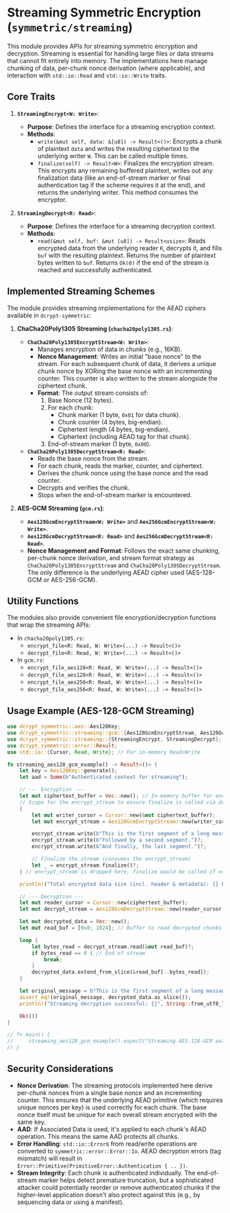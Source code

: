 # Streaming Symmetric Encryption (`symmetric/streaming`)

This module provides APIs for streaming symmetric encryption and decryption. Streaming is essential for handling large files or data streams that cannot fit entirely into memory. The implementations here manage chunking of data, per-chunk nonce derivation (where applicable), and interaction with `std::io::Read` and `std::io::Write` traits.

## Core Traits

1.  **`StreamingEncrypt<W: Write>`**:
    *   **Purpose**: Defines the interface for a streaming encryption context.
    *   **Methods**:
        *   `write(&mut self, data: &[u8]) -> Result<()>`: Encrypts a chunk of plaintext `data` and writes the resulting ciphertext to the underlying writer `W`. This can be called multiple times.
        *   `finalize(self) -> Result<W>`: Finalizes the encryption stream. This encrypts any remaining buffered plaintext, writes out any finalization data (like an end-of-stream marker or final authentication tag if the scheme requires it at the end), and returns the underlying writer. This method consumes the encryptor.

2.  **`StreamingDecrypt<R: Read>`**:
    *   **Purpose**: Defines the interface for a streaming decryption context.
    *   **Methods**:
        *   `read(&mut self, buf: &mut [u8]) -> Result<usize>`: Reads encrypted data from the underlying reader `R`, decrypts it, and fills `buf` with the resulting plaintext. Returns the number of plaintext bytes written to `buf`. Returns `Ok(0)` if the end of the stream is reached and successfully authenticated.

## Implemented Streaming Schemes

The module provides streaming implementations for the AEAD ciphers available in `dcrypt-symmetric`:

1.  **ChaCha20Poly1305 Streaming (`chacha20poly1305.rs`)**:
    *   **`ChaCha20Poly1305EncryptStream<W: Write>`**:
        *   Manages encryption of data in chunks (e.g., 16KB).
        *   **Nonce Management**: Writes an initial "base nonce" to the stream. For each subsequent chunk of data, it derives a unique chunk nonce by XORing the base nonce with an incrementing counter. This counter is also written to the stream alongside the ciphertext chunk.
        *   **Format**: The output stream consists of:
            1.  Base Nonce (12 bytes).
            2.  For each chunk:
                *   Chunk marker (1 byte, `0x01` for data chunk).
                *   Chunk counter (4 bytes, big-endian).
                *   Ciphertext length (4 bytes, big-endian).
                *   Ciphertext (including AEAD tag for that chunk).
            3.  End-of-stream marker (1 byte, `0x00`).
    *   **`ChaCha20Poly1305DecryptStream<R: Read>`**:
        *   Reads the base nonce from the stream.
        *   For each chunk, reads the marker, counter, and ciphertext.
        *   Derives the chunk nonce using the base nonce and the read counter.
        *   Decrypts and verifies the chunk.
        *   Stops when the end-of-stream marker is encountered.

2.  **AES-GCM Streaming (`gcm.rs`)**:
    *   **`Aes128GcmEncryptStream<W: Write>`** and **`Aes256GcmEncryptStream<W: Write>`**.
    *   **`Aes128GcmDecryptStream<R: Read>`** and **`Aes256GcmDecryptStream<R: Read>`**.
    *   **Nonce Management and Format**: Follows the exact same chunking, per-chunk nonce derivation, and stream format strategy as `ChaCha20Poly1305EncryptStream` and `ChaCha20Poly1305DecryptStream`. The only difference is the underlying AEAD cipher used (AES-128-GCM or AES-256-GCM).

## Utility Functions

The modules also provide convenient file encryption/decryption functions that wrap the streaming APIs:
- In `chacha20poly1305.rs`:
    * `encrypt_file<R: Read, W: Write>(...) -> Result<()>`
    * `decrypt_file<R: Read, W: Write>(...) -> Result<()>`
- In `gcm.rs`:
    * `encrypt_file_aes128<R: Read, W: Write>(...) -> Result<()>`
    * `decrypt_file_aes128<R: Read, W: Write>(...) -> Result<()>`
    * `encrypt_file_aes256<R: Read, W: Write>(...) -> Result<()>`
    * `decrypt_file_aes256<R: Read, W: Write>(...) -> Result<()>`

## Usage Example (AES-128-GCM Streaming)

```rust
use dcrypt_symmetric::aes::Aes128Key;
use dcrypt_symmetric::streaming::gcm::{Aes128GcmEncryptStream, Aes128GcmDecryptStream};
use dcrypt_symmetric::streaming::{StreamingEncrypt, StreamingDecrypt};
use dcrypt_symmetric::error::Result;
use std::io::{Cursor, Read, Write}; // For in-memory Read/Write

fn streaming_aes128_gcm_example() -> Result<()> {
    let key = Aes128Key::generate();
    let aad = Some(b"Authenticated context for streaming");

    // --- Encryption ---
    let mut ciphertext_buffer = Vec::new(); // In-memory buffer for encrypted data
    // Scope for the encrypt_stream to ensure finalize is called via drop or explicitly
    {
        let mut writer_cursor = Cursor::new(&mut ciphertext_buffer);
        let mut encrypt_stream = Aes128GcmEncryptStream::new(writer_cursor, &key, aad)?;

        encrypt_stream.write(b"This is the first segment of a long message.")?;
        encrypt_stream.write(b"Followed by a second segment.")?;
        encrypt_stream.write(b"And finally, the last segment.")?;

        // Finalize the stream (consumes the encrypt_stream)
        let _ = encrypt_stream.finalize()?;
    } // encrypt_stream is dropped here, finalize would be called if not done explicitly.

    println!("Total encrypted data size (incl. header & metadata): {} bytes", ciphertext_buffer.len());

    // --- Decryption ---
    let mut reader_cursor = Cursor::new(ciphertext_buffer);
    let mut decrypt_stream = Aes128GcmDecryptStream::new(reader_cursor, &key, aad)?;

    let mut decrypted_data = Vec::new();
    let mut read_buf = [0u8; 1024]; // Buffer to read decrypted chunks into

    loop {
        let bytes_read = decrypt_stream.read(&mut read_buf)?;
        if bytes_read == 0 { // End of stream
            break;
        }
        decrypted_data.extend_from_slice(&read_buf[..bytes_read]);
    }

    let original_message = b"This is the first segment of a long message.Followed by a second segment.And finally, the last segment.";
    assert_eq!(original_message, decrypted_data.as_slice());
    println!("Streaming decryption successful: {}", String::from_utf8_lossy(&decrypted_data));

    Ok(())
}

// fn main() {
//     streaming_aes128_gcm_example().expect("Streaming AES-128-GCM example failed.");
// }
```

## Security Considerations

-   **Nonce Derivation**: The streaming protocols implemented here derive per-chunk nonces from a single base nonce and an incrementing counter. This ensures that the underlying AEAD primitive (which requires unique nonces per key) is used correctly for each chunk. The base nonce itself must be unique for each overall stream encrypted with the same key.
-   **AAD**: If Associated Data is used, it's applied to each chunk's AEAD operation. This means the same AAD protects all chunks.
-   **Error Handling**: `std::io::Error`s from read/write operations are converted to `symmetric::error::Error::Io`. AEAD decryption errors (tag mismatch) will result in `Error::Primitive(PrimitiveError::Authentication { .. })`.
-   **Stream Integrity**: Each chunk is authenticated individually. The end-of-stream marker helps detect premature truncation, but a sophisticated attacker could potentially reorder or remove authenticated chunks if the higher-level application doesn't also protect against this (e.g., by sequencing data or using a manifest).